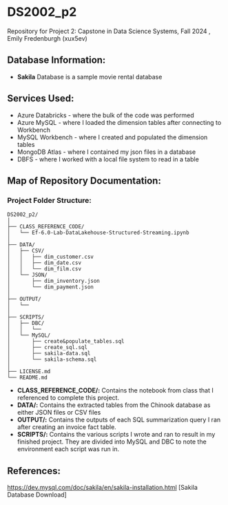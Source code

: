 # DS2002_p2
Repository for Project 2: Capstone in Data Science Systems, Fall 2024
, Emily Fredenburgh (xux5ev)

## Database Information:
- **Sakila** Database is a sample movie rental database

## Services Used:
- Azure Databricks - where the bulk of the code was performed
- Azure MySQL - where I loaded the dimension tables after connecting to Workbench
- MySQL Workbench - where I created and populated the dimension tables
- MongoDB Atlas - where I contained my json files in a database
- DBFS - where I worked with a local file system to read in a table

## Map of Repository Documentation:
### Project Folder Structure:
```
DS2002_p2/
│
├── CLASS_REFERENCE_CODE/
│   └── Ef-6.0-Lab-DataLakehouse-Structured-Streaming.ipynb
│
├── DATA/
│   ├── CSV/
│   │   ├── dim_customer.csv
│   │   ├── dim_date.csv
│   │   └── dim_film.csv
│   └── JSON/
│       ├── dim_inventory.json
│       └── dim_payment.json
│
├── OUTPUT/
│   └── 
│
├── SCRIPTS/
│   ├── DBC/
│   │   └── 
│   └── MySQL/
│       ├── create&populate_tables.sql
│       ├── create_sql.sql
│       ├── sakila-data.sql
│       └── sakila-schema.sql
│  
├── LICENSE.md
└── README.md
```

- **CLASS_REFERENCE_CODE/:** Contains the notebook from class that I referenced to complete this project.
- **DATA/:** Contains the extracted tables from the Chinook database as either JSON files or CSV files
- **OUTPUT/:** Contains the outputs of each SQL summarization query I ran after creating an invoice fact table.
- **SCRIPTS/:** Contains the various scripts I wrote and ran to result in my finished project. They are divided into MySQL and DBC to note the environment each script was run in.

## References:
https://dev.mysql.com/doc/sakila/en/sakila-installation.html [Sakila Database Download]

